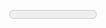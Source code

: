 ---
title: "<meter> element"
description: ""
category: html
last_test_date: "2019-02-28"
test_url: "/tests/HTML5.html"
test_results_url: "https://app.emailonacid.com/app/acidtest/Bzyzx8Z5Kvlfib1Fw9Ted8xtPE26RcjPSdUobdUywgJVm/list"
stats: {
	apple-mail: {
		macos: {
			"12.4": "y"
		},
		ios: {
			"12.1": "y"
		}
	},
	gmail: {
		desktop-webmail: {
			"2019-02": "n"
		},
		ios: {
			"2019-02": "n"
		},
		android: {
			"2019-02": "a #1"
		},
        mobile-webmail: {
            "2020-02": "n"
        }
	},
	orange: {
		desktop-webmail: {
			"2019-08":"y",
            "2021-03":"n"
		},
		ios: {
			"2019-08":"y"
		},
		android: {
			"2020-01":"y"
		}
	},
	outlook: {
		windows: {
			"2007": "n",
			"2010": "n",
			"2013": "n",
			"2016": "n",
			"2019": "n"
		},
		windows-mail: {
			"2019-02": "n"
		},
		macos: {
			"2019-02": "y"
		},
		outlook-com: {
			"2019-02": "y"
		},
		ios: {
			"2019-02": "y"
		},
		android: {
			"2019-02": "y"
		}
	},
    thunderbird: {
        macos: {
            "60.8":"y"
        }
    },
	yahoo: {
		desktop-webmail: {
			"2019-02": "n"
		},
		ios: {
			"2019-02": "n"
		},
		android: {
			"2019-02": "n"
		}
	},
	aol: {
		desktop-webmail: {
			"2019-02": "n"
		},
		ios: {
			"2019-02": "n"
		},
		android: {
			"2019-02": "n"
		}
	},
	samsung-email: {
		android: {
			"5.0.10.2": "y"
		}
	},
    sfr: {
        desktop-webmail: {
            "2020-01":"y"
        },
        ios: {
            "2020-01":"y"
        },
        android: {
            "2020-01":"y"
        }
    },
    protonmail: {
        desktop-webmail: {
            "2020-03":"y"
        },
        ios: {
            "2020-03":"y"
        },
        android: {
            "2020-03":"y"
        }
    },
    hey: {
        desktop-webmail: {
            "2020-06":"n"
        }
    },
    mail-ru: {
        desktop-webmail: {
            "2020-10":"n"
        }
    },
	fastmail: {
		desktop-webmail: {
			"2021-07": "y"
		}
	},
	laposte: {
			desktop-webmail: {
					"2021-08": "y"
			}
	},
	gmx: {
		desktop-webmail: {
            "2022-11": "n"
		},
		ios: {
            "2022-11": "y"
		},
		android: {
            "2022-11":"n"
		}
	},
	web-de: {
		desktop-webmail: {
			"2022-11": "n"
		},
		ios: {
			"2022-11": "y"
		},
		android: {
			"2022-11": "n"
		}
	},
	ionos-1and1: {
		desktop-webmail: {
			"2022-11": "n"
		},
		android: {
			"2022-11": "n"
		}
	}
}
notes_by_num: {
	"1": "Partial. Supported with Non Gmail Accounts only."
}
---